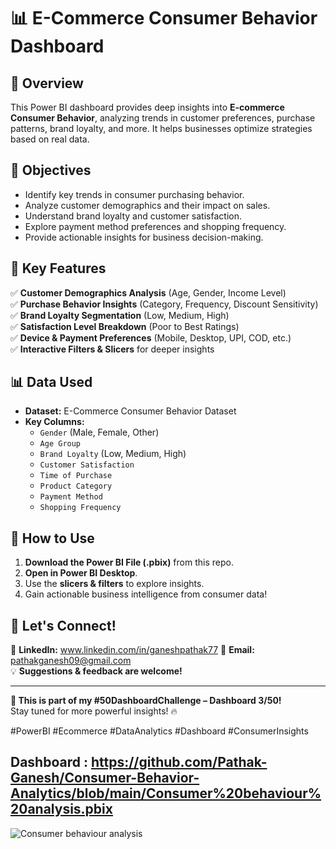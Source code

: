 # 📊 E-Commerce Consumer Behavior Dashboard

## 🚀 Overview
This Power BI dashboard provides deep insights into **E-commerce Consumer Behavior**, analyzing trends in customer preferences, purchase patterns, brand loyalty, and more. It helps businesses optimize strategies based on real data.

## 🎯 Objectives
- Identify key trends in consumer purchasing behavior.
- Analyze customer demographics and their impact on sales.
- Understand brand loyalty and customer satisfaction.
- Explore payment method preferences and shopping frequency.
- Provide actionable insights for business decision-making.

## 🔹 Key Features
✅ **Customer Demographics Analysis** (Age, Gender, Income Level)  
✅ **Purchase Behavior Insights** (Category, Frequency, Discount Sensitivity)  
✅ **Brand Loyalty Segmentation** (Low, Medium, High)  
✅ **Satisfaction Level Breakdown** (Poor to Best Ratings)  
✅ **Device & Payment Preferences** (Mobile, Desktop, UPI, COD, etc.)  
✅ **Interactive Filters & Slicers** for deeper insights  

## 📊 Data Used
- **Dataset:** E-Commerce Consumer Behavior Dataset
- **Key Columns:**
  - `Gender` (Male, Female, Other)
  - `Age Group`
  - `Brand Loyalty` (Low, Medium, High)
  - `Customer Satisfaction`
  - `Time of Purchase`
  - `Product Category`
  - `Payment Method`
  - `Shopping Frequency`

## 📌 How to Use
1. **Download the Power BI File (.pbix)** from this repo.
2. **Open in Power BI Desktop**.
3. Use the **slicers & filters** to explore insights.
4. Gain actionable business intelligence from consumer data!

## 📢 Let's Connect!
🔗 **LinkedIn:** www.linkedin.com/in/ganeshpathak77
📧 **Email:** pathakganesh09@gmail.com  
💡 **Suggestions & feedback are welcome!**  

---
**🚀 This is part of my #50DashboardChallenge – Dashboard 3/50!**  
Stay tuned for more powerful insights! 🔥  

#PowerBI #Ecommerce #DataAnalytics #Dashboard #ConsumerInsights
## Dashboard :  https://github.com/Pathak-Ganesh/Consumer-Behavior-Analytics/blob/main/Consumer%20behaviour%20analysis.pbix

![Consumer behaviour analysis](https://github.com/user-attachments/assets/9ae5d099-4cc1-44e5-9131-c6eb29f434c0)

